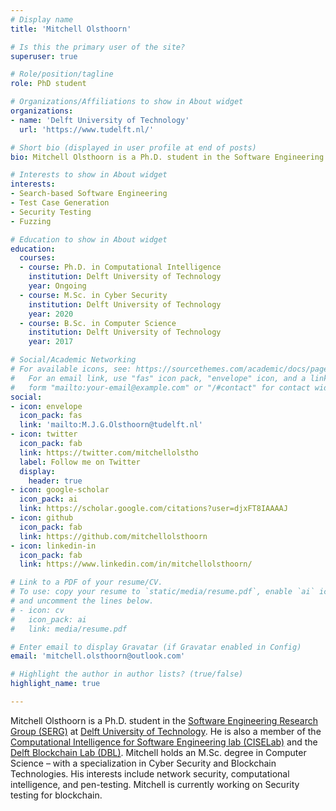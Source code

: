 ```yaml
---
# Display name
title: 'Mitchell Olsthoorn'

# Is this the primary user of the site?
superuser: true

# Role/position/tagline
role: PhD student

# Organizations/Affiliations to show in About widget
organizations:
- name: 'Delft University of Technology'
  url: 'https://www.tudelft.nl/'

# Short bio (displayed in user profile at end of posts)
bio: Mitchell Olsthoorn is a Ph.D. student in the Software Engineering Research Group (SERG) at Delft University of Technology. He is also a member of the Computational Intelligence for Software Engineering lab (CISELab) and the Blockchain lab. Mitchell holds an M.Sc. degree in Computer Science – with a specialization in Cyber Security and Blockchain. His interests include network security, computational intelligence, and pen-testing. Mitchell is currently working on Security testing for blockchain.

# Interests to show in About widget
interests:
- Search-based Software Engineering
- Test Case Generation
- Security Testing
- Fuzzing

# Education to show in About widget
education:
  courses:
  - course: Ph.D. in Computational Intelligence
    institution: Delft University of Technology
    year: Ongoing
  - course: M.Sc. in Cyber Security
    institution: Delft University of Technology
    year: 2020
  - course: B.Sc. in Computer Science
    institution: Delft University of Technology
    year: 2017

# Social/Academic Networking
# For available icons, see: https://sourcethemes.com/academic/docs/page-builder/#icons
#   For an email link, use "fas" icon pack, "envelope" icon, and a link in the
#   form "mailto:your-email@example.com" or "/#contact" for contact widget.
social:
- icon: envelope
  icon_pack: fas
  link: 'mailto:M.J.G.Olsthoorn@tudelft.nl'
- icon: twitter
  icon_pack: fab
  link: https://twitter.com/mitchellolstho
  label: Follow me on Twitter
  display:
    header: true
- icon: google-scholar
  icon_pack: ai
  link: https://scholar.google.com/citations?user=djxFT8IAAAAJ
- icon: github
  icon_pack: fab
  link: https://github.com/mitchellolsthoorn
- icon: linkedin-in
  icon_pack: fab
  link: https://www.linkedin.com/in/mitchellolsthoorn/

# Link to a PDF of your resume/CV.
# To use: copy your resume to `static/media/resume.pdf`, enable `ai` icons in `params.toml`,
# and uncomment the lines below.
# - icon: cv
#   icon_pack: ai
#   link: media/resume.pdf

# Enter email to display Gravatar (if Gravatar enabled in Config)
email: 'mitchell.olsthoorn@outlook.com'

# Highlight the author in author lists? (true/false)
highlight_name: true

---
```


Mitchell Olsthoorn is a Ph.D. student in the [Software Engineering Research Group (SERG)](https://se.ewi.tudelft.nl/) at [Delft University of Technology](https://www.tudelft.nl/). He is also a member of the [Computational Intelligence for Software Engineering lab (CISELab)](https://www.ciselab.nl/) and the [Delft Blockchain Lab (DBL)](https://www.tudelft.nl/delft-blockchain-lab). Mitchell holds an M.Sc. degree in Computer Science – with a specialization in Cyber Security and Blockchain Technologies. His interests include network security, computational intelligence, and pen-testing. Mitchell is currently working on Security testing for blockchain.
